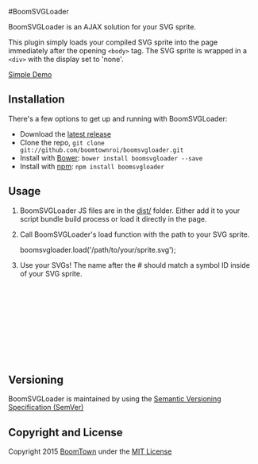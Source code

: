 #BoomSVGLoader

BoomSVGLoader is an AJAX solution for your SVG sprite.

This plugin simply loads your compiled SVG sprite into the page immediately after the opening <code>&lt;body&gt;</code> tag. The SVG sprite is wrapped in a <code>&lt;div&gt;</code> with the display set to 'none'.

[Simple Demo](http://boomtownroi.github.io/boomsvgloader/)


## Installation

There's a few options to get up and running with BoomSVGLoader:

* Download the [latest release](https://github.com/boomtownroi/boomsvgloader/releases/latest)
* Clone the repo, `git clone git://github.com/boomtownroi/boomsvgloader.git`
* Install with [Bower](http://bower.io): `bower install boomsvgloader --save`
* Install with [npm](https://www.npmjs.com/package/boomsvgloader): `npm install boomsvgloader`


## Usage

1) BoomSVGLoader JS files are in the [dist/](https://github.com/boomtownroi/boomsvgloader/tree/master/dist) folder. Either add it to your script bundle build process or load it directly in the page.

	<script src='js/boomsvgloader.min.js'></script>

2) Call BoomSVGLoader's load function with the path to your SVG sprite.

	boomsvgloader.load('/path/to/your/sprite.svg');

3) Use your SVGs! The name after the # should match a symbol ID inside of your SVG sprite.

	<svg><use xlink:href="#heart"/></svg>


## Versioning

BoomSVGLoader is maintained by using the [Semantic Versioning Specification (SemVer)](http://semver.org/)


## Copyright and License

Copyright 2015 [BoomTown](http://boomtownroi.com) under the [MIT License](https://github.com/BoomTownROI/boomsvgloader/blob/master/LICENSE.md)